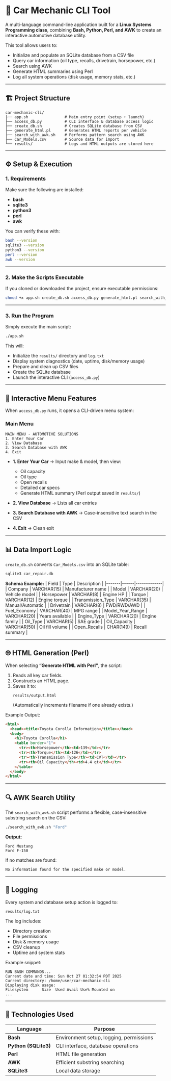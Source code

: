 # 🧰 Car Mechanic CLI Tool

A multi-language command-line application built for a **Linux Systems Programming class**, combining **Bash, Python, Perl, and AWK** to create an interactive automotive database utility.

This tool allows users to:
- Initialize and populate an SQLite database from a CSV file  
- Query car information (oil type, recalls, drivetrain, horsepower, etc.)  
- Search using AWK  
- Generate HTML summaries using Perl  
- Log all system operations (disk usage, memory stats, etc.)

---

## 🏗️ Project Structure

```
car-mechanic-cli/
├── app.sh                # Main entry point (setup + launch)
├── access_db.py          # CLI interface & database access logic
├── create_db.sh          # Creates SQLite database from CSV
├── generate_html.pl      # Generates HTML reports per vehicle
├── search_with_awk.sh    # Performs pattern search using AWK
├── Car_Models.csv        # Source data for import
└── results/              # Logs and HTML outputs are stored here
```

---

## ⚙️ Setup & Execution

### **1. Requirements**
Make sure the following are installed:
- **bash**
- **sqlite3**
- **python3**
- **perl**
- **awk**

You can verify these with:
```bash
bash --version
sqlite3 --version
python3 --version
perl --version
awk --version
```

---

### **2. Make the Scripts Executable**
If you cloned or downloaded the project, ensure executable permissions:
```bash
chmod +x app.sh create_db.sh access_db.py generate_html.pl search_with_awk.sh
```

---

### **3. Run the Program**
Simply execute the main script:
```bash
./app.sh
```

This will:
- Initialize the `results/` directory and `log.txt`
- Display system diagnostics (date, uptime, disk/memory usage)
- Prepare and clean up CSV files
- Create the SQLite database
- Launch the interactive CLI (`access_db.py`)

---

## 🧩 Interactive Menu Features

When `access_db.py` runs, it opens a CLI-driven menu system:

### **Main Menu**
```
MAIN MENU - AUTOMOTIVE SOLUTIONS
1. Enter Your Car
2. View Database
3. Search Database with AWK
4. Exit
```

- **1. Enter Your Car** → Input make & model, then view:
  - Oil capacity  
  - Oil type  
  - Open recalls  
  - Detailed car specs  
  - Generate HTML summary (Perl output saved in `results/`)

- **2. View Database** → Lists all car entries  
- **3. Search Database with AWK** → Case-insensitive text search in the CSV  
- **4. Exit** → Clean exit  

---

## 📊 Data Import Logic

`create_db.sh` converts `Car_Models.csv` into an SQLite table:
```bash
sqlite3 car_repair.db
```

**Schema Example:**
| Field | Type | Description |
|-------|------|-------------|
| Company | VARCHAR(15) | Manufacturer name |
| Model | VARCHAR(20) | Vehicle model |
| Horsepower | VARCHAR(8) | Engine HP |
| Torque | VARCHAR(12) | Engine torque |
| Transmission_Type | VARCHAR(35) | Manual/Automatic |
| Drivetrain | VARCHAR(8) | FWD/RWD/AWD |
| Fuel_Economy | VARCHAR(40) | MPG range |
| Model_Year_Range | VARCHAR(20) | Years available |
| Engine_Type | VARCHAR(20) | Engine family |
| Oil_Type | VARCHAR(5) | SAE grade |
| Oil_Capacity | VARCHAR(50) | Oil fill volume |
| Open_Recalls | CHAR(149) | Recall summary |

---

## 🌐 HTML Generation (Perl)

When selecting **“Generate HTML with Perl”**, the script:
1. Reads all key car fields.
2. Constructs an HTML page.
3. Saves it to:
   ```
   results/output.html
   ```
   (Automatically increments filename if one already exists.)

Example Output:
```html
<html>
  <head><title>Toyota Corolla Information</title></head>
  <body>
    <h1>Toyota Corolla</h1>
    <table border="1">
      <tr><th>Horsepower</th><td>139</td></tr>
      <tr><th>Torque</th><td>126</td></tr>
      <tr><th>Transmission Type</th><td>CVT</td></tr>
      <tr><th>Oil Capacity</th><td>4.4 qt</td></tr>
    </table>
  </body>
</html>
```

---

## 🔍 AWK Search Utility

The `search_with_awk.sh` script performs a flexible, case-insensitive substring search on the CSV:

```bash
./search_with_awk.sh "Ford"
```

**Output:**
```
Ford Mustang
Ford F-150
```

If no matches are found:
```
No information found for the specified make or model.
```

---

## 🧾 Logging

Every system and database setup action is logged to:
```
results/log.txt
```

The log includes:
- Directory creation  
- File permissions  
- Disk & memory usage  
- CSV cleanup  
- Uptime and system stats  

Example snippet:
```
RUN BASH COMMANDS...
Current date and time: Sun Oct 27 01:32:54 PDT 2025
Current directory: /home/user/car-mechanic-cli
Displaying disk usage:
Filesystem      Size  Used Avail Use% Mounted on
...
```

---

## 🧩 Technologies Used

| Language | Purpose |
|-----------|----------|
| **Bash** | Environment setup, logging, permissions |
| **Python (SQLite3)** | CLI interface, database operations |
| **Perl** | HTML file generation |
| **AWK** | Efficient substring searching |
| **SQLite3** | Local data storage |
